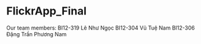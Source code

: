 # FlickrApp_Final
Our team members:
BI12-319 Lê Như Ngọc
BI12-304 Vũ Tuệ Nam
BI12-306 Đặng Trần Phương Nam

